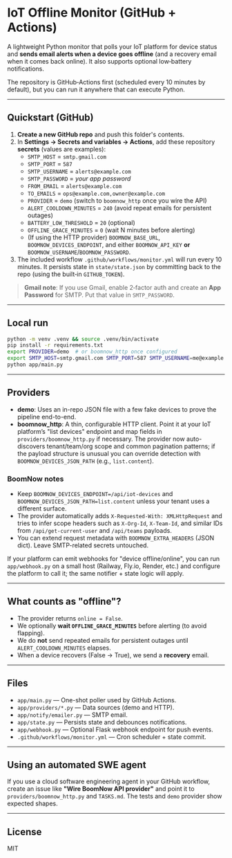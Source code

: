 
# IoT Offline Monitor (GitHub + Actions)

A lightweight Python monitor that polls your IoT platform for device status and **sends email alerts when a device goes offline** (and a recovery email when it comes back online). It also supports optional low‑battery notifications.

The repository is GitHub‑Actions first (scheduled every 10 minutes by default), but you can run it anywhere that can execute Python.

---

## Quickstart (GitHub)

1. **Create a new GitHub repo** and push this folder's contents.
2. In **Settings → Secrets and variables → Actions**, add these repository **secrets** (values are examples):
   - `SMTP_HOST` = `smtp.gmail.com`
   - `SMTP_PORT` = `587`
   - `SMTP_USERNAME` = `alerts@example.com`
   - `SMTP_PASSWORD` = *your app password*
   - `FROM_EMAIL` = `alerts@example.com`
   - `TO_EMAILS` = `ops@example.com,owner@example.com`
   - `PROVIDER` = `demo`  (switch to `boomnow_http` once you wire the API)
   - `ALERT_COOLDOWN_MINUTES` = `240`  (avoid repeat emails for persistent outages)
   - `BATTERY_LOW_THRESHOLD` = `20`    (optional)
   - `OFFLINE_GRACE_MINUTES` = `0`     (wait N minutes before alerting)
   - (If using the HTTP provider) `BOOMNOW_BASE_URL`, `BOOMNOW_DEVICES_ENDPOINT`, and either `BOOMNOW_API_KEY` **or** `BOOMNOW_USERNAME`/`BOOMNOW_PASSWORD`.
3. The included workflow `.github/workflows/monitor.yml` will run every 10 minutes. It persists state in `state/state.json` by committing back to the repo (using the built‑in `GITHUB_TOKEN`).

> **Gmail note**: If you use Gmail, enable 2‑factor auth and create an **App Password** for SMTP. Put that value in `SMTP_PASSWORD`.

---

## Local run

```bash
python -m venv .venv && source .venv/bin/activate
pip install -r requirements.txt
export PROVIDER=demo  # or boomnow_http once configured
export SMTP_HOST=smtp.gmail.com SMTP_PORT=587 SMTP_USERNAME=me@example.com SMTP_PASSWORD=xxx FROM_EMAIL=me@example.com TO_EMAILS=you@example.com
python app/main.py
```

---

## Providers

- **demo**: Uses an in-repo JSON file with a few fake devices to prove the pipeline end-to-end.
- **boomnow_http**: A thin, configurable HTTP client. Point it at your IoT platform’s "list devices" endpoint and map fields in `providers/boomnow_http.py` if necessary. The provider now auto-discovers tenant/team/org scope and common pagination patterns; if the payload structure is unusual you can override detection with `BOOMNOW_DEVICES_JSON_PATH` (e.g., `list.content`).

### BoomNow notes

- Keep `BOOMNOW_DEVICES_ENDPOINT=/api/iot-devices` and `BOOMNOW_DEVICES_JSON_PATH=list.content` unless your tenant uses a different surface.
- The provider automatically adds `X-Requested-With: XMLHttpRequest` and tries to infer scope headers such as `X-Org-Id`, `X-Team-Id`, and similar IDs from `/api/get-current-user` and `/api/teams` payloads.
- You can extend request metadata with `BOOMNOW_EXTRA_HEADERS` (JSON dict). Leave SMTP-related secrets untouched.

If your platform can emit webhooks for "device offline/online", you can run `app/webhook.py` on a small host (Railway, Fly.io, Render, etc.) and configure the platform to call it; the same notifier + state logic will apply.

---

## What counts as "offline"?

- The provider returns `online = False`.
- We optionally **wait `OFFLINE_GRACE_MINUTES`** before alerting (to avoid flapping).
- We do **not** send repeated emails for persistent outages until `ALERT_COOLDOWN_MINUTES` elapses.
- When a device recovers (False → True), we send a **recovery** email.

---

## Files

- `app/main.py` — One-shot poller used by GitHub Actions.
- `app/providers/*.py` — Data sources (demo and HTTP).
- `app/notify/emailer.py` — SMTP email.
- `app/state.py` — Persists state and debounces notifications.
- `app/webhook.py` — Optional Flask webhook endpoint for push events.
- `.github/workflows/monitor.yml` — Cron scheduler + state commit.

---

## Using an automated SWE agent

If you use a cloud software engineering agent in your GitHub workflow, create an issue like **"Wire BoomNow API provider"** and point it to `providers/boomnow_http.py` and `TASKS.md`. The tests and `demo` provider show expected shapes.

---

## License

MIT
